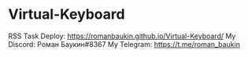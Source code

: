 # Virtual-Keyboard
RSS Task
Deploy: https://romanbaukin.github.io/Virtual-Keyboard/
My Discord: Роман Баукин#8367
My Telegram: https://t.me/roman_baukin
